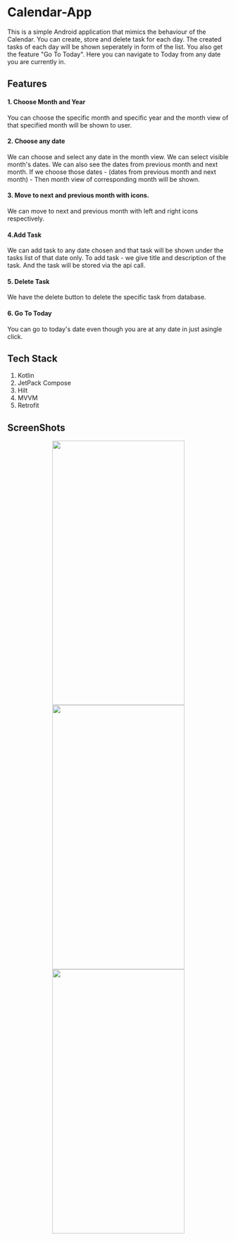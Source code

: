 # Calendar-App

This is a simple Android application that mimics the behaviour of the Calendar. You can create, store and delete task for each day. The created tasks of each day will be shown seperately in form of the list. 
You also get the feature "Go To Today". Here you can navigate to Today from any date you are currently in.

## Features

#### 1. Choose Month and Year
You can choose the specific month and specific year and the month view of that specified month will be shown to user.

#### 2. Choose any date
We can choose and select any date in the month view. We can select visible month's dates. We can also see the dates from previous month and next month.
If we choose those dates - (dates from previous month and next month) - Then month view of corresponding month will be shown.

#### 3. Move to next and previous month with icons.
We can move to next and previous month with left and right icons respectively.

#### 4.Add Task
We can add task to any date chosen and that task will be shown under the tasks list of that date only.
To add task - we give title and description of the task.
And the task will be stored via the api call.


#### 5. Delete Task
We have the delete button to delete the specific task from database.

#### 6. Go To Today
You can go to today's date even though you are at any date in just asingle click.


## Tech Stack
1. Kotlin
2. JetPack Compose
3. Hilt
4. MVVM
5. Retrofit

## ScreenShots

<p align="center">
  <img  width="300" height="600" src = "https://github.com/buddha-buktare/Calendar-App/assets/128225158/9152f244-4b39-43b4-ab91-397c9aee5d7f" /> 
  <img  width="300" height="600" src = "https://github.com/buddha-buktare/Calendar-App/assets/128225158/ca91c7ed-96ef-484f-998d-e1ccbff730b1" />
  <img  width="300" height="600" src = "https://github.com/buddha-buktare/Calendar-App/assets/128225158/b1cedc57-9a4f-4e22-95e9-11097c4a02a3" />
</p>



